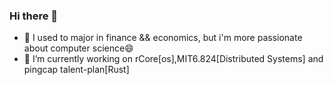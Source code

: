 ### Hi there 👋
- 🌟 I used to major in finance && economics, but i'm more passionate about computer science😄
- 🔭 I’m currently working on rCore[os],MIT6.824[Distributed Systems] and pingcap talent-plan[Rust]

<!--
**LimingFang/LimingFang** is a ✨ _special_ ✨ repository because its `README.md` (this file) appears on your GitHub profile.

Here are some ideas to get you started:

- 🔭 I’m currently working on ...
- 🌱 I’m currently learning ...
- 👯 I’m looking to collaborate on ...
- 🤔 I’m looking for help with ...
- 💬 Ask me about ...
- 📫 How to reach me: ...
- 😄 Pronouns: ...
- ⚡ Fun fact: ...
-->
